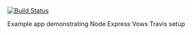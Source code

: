 [![Build Status](https://travis-ci.org/exodus6667/nodetravisvow.png?branch=master)](https://travis-ci.org/exodus6667/nodetravisvow)

Example app demonstrating Node Express Vows Travis setup
